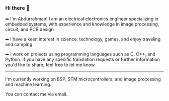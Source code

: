 ### Hi there 👋

➡ I'm Abdurrahman! I am an electrical electronics engineer specializing in embedded systems, with experience and knowledge in image processing, circuit, and PCB design.<br>

➡ I have a keen interest in science, technology, games, and enjoy traveling and camping.<br>

➡ I work on projects using programming languages such as C, C++, and Python. If you have any specific translation requests or further information you'd like to share, feel free to let me know.<br>

---

I'm currently working on ESP, STM microcontrollers, and image processing and machine learning. 

You can contact me via email.

<!--
*ilbeylia/ilbeylia* is a ✨ special ✨ repository because its README.md (this file) appears on your GitHub profile.

Here are some ideas to get you started:

- 🔭 I’m currently working on ...
- 🌱 I’m currently learning ...
- 👯 I’m looking to collaborate on ...
- 🤔 I’m looking for help with ...
- 💬 Ask me about ...
- 📫 How to reach me: ...
- 😄 Pronouns: ...
- ⚡ Fun fact: ...
-->
